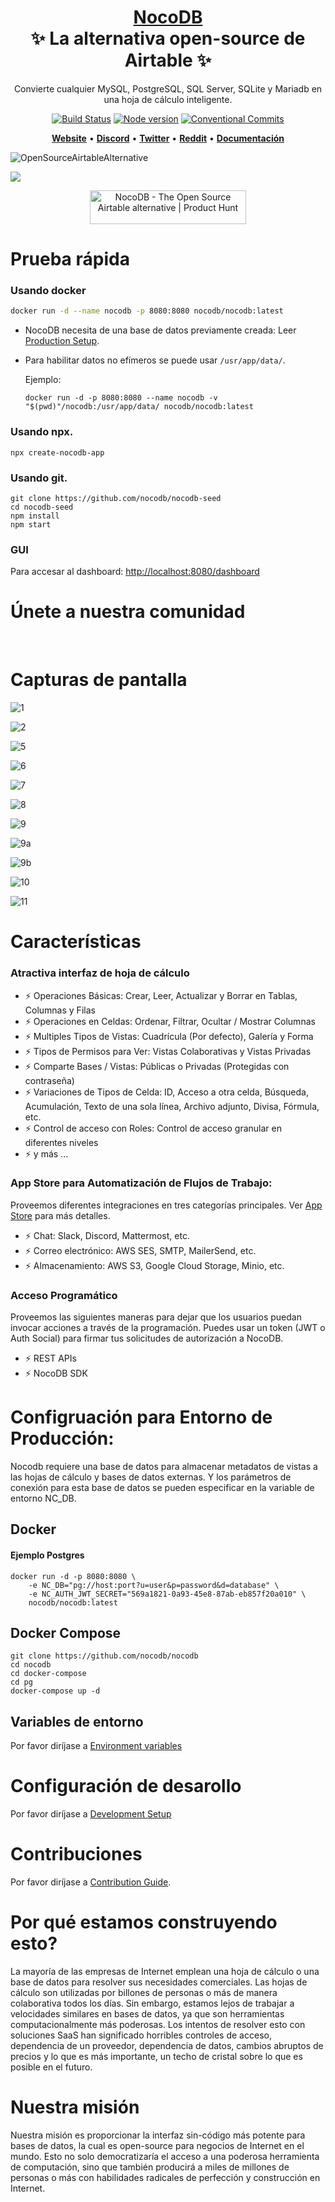 <h1 align="center" style="border-bottom: none">
    <b>
        <a href="https://www.nocodb.com">NocoDB </a><br>
    </b>
    ✨ La alternativa open-source de Airtable ✨ <br>

</h1>
<p align="center">
Convierte cualquier MySQL, PostgreSQL, SQL Server, SQLite y Mariadb en una hoja de cálculo inteligente. 
</p>
<div align="center">
 
[![Build Status](https://travis-ci.org/dwyl/esta.svg?branch=master)](https://travis-ci.com/github/NocoDB/NocoDB) 
[![Node version](https://img.shields.io/badge/node-%3E%3D%2014.18.0-brightgreen)](http://nodejs.org/download/)
[![Conventional Commits](https://img.shields.io/badge/Conventional%20Commits-1.0.0-green.svg)](https://conventionalcommits.org)

</div>

<p align="center">
    <a href="http://www.nocodb.com"><b>Website</b></a> •
    <a href="https://discord.gg/5RgZmkW"><b>Discord</b></a> •
    <a href="https://twitter.com/nocodb"><b>Twitter</b></a> •
    <a href="https://www.reddit.com/r/NocoDB/"><b>Reddit</b></a> •
    <a href="https://docs.nocodb.com/"><b>Documentación</b></a>
</p>

![OpenSourceAirtableAlternative](https://user-images.githubusercontent.com/5435402/133762127-e94da292-a1c3-4458-b09a-02cd5b57be53.png)

<img src="https://static.scarf.sh/a.png?x-pxid=c12a77cc-855e-4602-8a0f-614b2d0da56a" />

<p align="center">
  <a href="https://www.producthunt.com/posts/nocodb?utm_source=badge-featured&utm_medium=badge&utm_souce=badge-nocodb" target="_blank"><img src="https://api.producthunt.com/widgets/embed-image/v1/featured.svg?post_id=297536&theme=dark" alt="NocoDB - The Open Source Airtable alternative | Product Hunt" style="width: 250px; height: 54px;" width="250" height="54" /></a>
</p>

# Prueba rápida

### Usando docker

```bash
docker run -d --name nocodb -p 8080:8080 nocodb/nocodb:latest
```

- NocoDB necesita de una base de datos previamente creada: Leer [Production Setup](https://github.com/nocodb/nocodb/blob/master/README.md#production-setup).
- Para habilitar datos no efímeros se puede usar `/usr/app/data/`.

  Ejemplo:

  ```
  docker run -d -p 8080:8080 --name nocodb -v "$(pwd)"/nocodb:/usr/app/data/ nocodb/nocodb:latest
  ```

### Usando npx.

```
npx create-nocodb-app
```

### Usando git.

```
git clone https://github.com/nocodb/nocodb-seed
cd nocodb-seed
npm install
npm start
```

### GUI

Para accesar al dashboard: [http://localhost:8080/dashboard](http://localhost:8080/dashboard)

# Únete a nuestra comunidad

<a href="https://discord.gg/5RgZmkW">
<img src="https://discordapp.com/api/guilds/661905455894888490/widget.png?style=banner3" alt="">
</a>
<br>
<br>

# Capturas de pantalla

![1](https://user-images.githubusercontent.com/86527202/136071158-4eaf1670-085e-435b-a2ef-cd7a90241ad4.png)
<br>

![2](https://user-images.githubusercontent.com/86527202/136071168-eb20d405-0b98-43ed-9033-510fbe8d87ab.png)
<br>

![5](https://user-images.githubusercontent.com/86527202/136071175-d28d33a1-4ffe-4d50-ad22-cf4787d98ae1.png)
<br>

![6](https://user-images.githubusercontent.com/86527202/136071177-911285df-f0ea-4b52-a17b-63421c6d2129.png)
<br>

![7](https://user-images.githubusercontent.com/86527202/136071180-99c3400b-9674-4124-9618-3273c4099d59.png)
<br>

![8](https://user-images.githubusercontent.com/86527202/136071183-40005b11-727f-4f11-b6b5-402900e33d14.png)
<br>

![9](https://user-images.githubusercontent.com/86527202/136071185-3ee9c9ad-b6e9-4579-aad8-55a76c2eb1b3.png)
<br>

![9a](https://user-images.githubusercontent.com/86527202/136071188-61fc67a0-56bb-48a0-8984-f3860d52d572.png)
<br>

![9b](https://user-images.githubusercontent.com/86527202/136071193-7b7da5cd-c0b3-4258-81c6-35c485cd69da.png)
<br>

![10](https://user-images.githubusercontent.com/86527202/136071197-6914e6ef-4a27-49a8-be27-72abae5c595b.png)
<br>

![11](https://user-images.githubusercontent.com/86527202/136071198-ea7994a7-82ca-4d2a-9026-71cdc38883b4.png)
<br>

# Características

### Atractiva interfaz de hoja de cálculo

- ⚡ Operaciones Básicas: Crear, Leer, Actualizar y Borrar en Tablas, Columnas y Filas
- ⚡ Operaciones en Celdas: Ordenar, Filtrar, Ocultar / Mostrar Columnas
- ⚡ Multiples Tipos de Vistas: Cuadrícula (Por defecto), Galería y Forma
- ⚡ Tipos de Permisos para Ver: Vistas Colaborativas y Vistas Privadas
- ⚡ Comparte Bases / Vistas: Públicas o Privadas (Protegidas con contraseña)
- ⚡ Variaciones de Tipos de Celda: ID, Acceso a otra celda, Búsqueda, Acumulación, Texto de una sola línea, Archivo adjunto, Divisa, Fórmula, etc.
- ⚡ Control de acceso con Roles: Control de acceso granular en diferentes niveles
- ⚡ y más ...

### App Store para Automatización de Flujos de Trabajo:
Proveemos diferentes integraciones en tres categorías principales. Ver <a href="https://docs.nocodb.com/setup-and-usages/app-store" target="_blank">App Store</a> para más detalles.

- ⚡ Chat: Slack, Discord, Mattermost, etc.
- ⚡ Correo electrónico: AWS SES, SMTP, MailerSend, etc.
- ⚡ Almacenamiento: AWS S3, Google Cloud Storage, Minio, etc.

### Acceso Programático
Proveemos las siguientes maneras para dejar que los usuarios puedan invocar acciones a través de la programación. Puedes usar un token (JWT o Auth Social) para firmar tus solicitudes de autorización a NocoDB.

- ⚡ REST APIs
- ⚡ NocoDB SDK

# Configruación para Entorno de Producción:

Nocodb requiere una base de datos para almacenar metadatos de vistas a las hojas de cálculo y bases de datos externas. Y los parámetros de conexión para esta base de datos se pueden especificar en la variable de entorno NC_DB.

## Docker


#### Ejemplo Postgres

```
docker run -d -p 8080:8080 \
    -e NC_DB="pg://host:port?u=user&p=password&d=database" \
    -e NC_AUTH_JWT_SECRET="569a1821-0a93-45e8-87ab-eb857f20a010" \
    nocodb/nocodb:latest
```


## Docker Compose

```
git clone https://github.com/nocodb/nocodb
cd nocodb
cd docker-compose
cd pg
docker-compose up -d
```

## Variables de entorno

Por favor diríjase a [Environment variables](https://docs.nocodb.com/getting-started/self-hosted/environment-variables)

# Configuración de desarollo

Por favor diríjase a [Development Setup](https://github.com/nocodb/nocodb/tree/master#development-setup)

# Contribuciones

Por favor diríjase a [Contribution Guide](https://github.com/nocodb/nocodb/blob/master/.github/CONTRIBUTING.md).

# Por qué estamos construyendo esto?

La mayoría de las empresas de Internet emplean una hoja de cálculo o una base de datos para resolver sus necesidades comerciales. Las hojas de cálculo son utilizadas por billones de personas o más de manera colaborativa todos los días. Sin embargo, estamos lejos de trabajar a velocidades similares en bases de datos, ya que son herramientas computacionalmente más poderosas. Los intentos de resolver esto con soluciones SaaS han significado horribles controles de acceso, dependencia de un proveedor, dependencia de datos, cambios abruptos de precios y lo que es más importante, un techo de cristal sobre lo que es posible en el futuro.

# Nuestra misión

Nuestra misión es proporcionar la interfaz sin-código más potente para bases de datos, la cual es open-source para negocios de Internet en el mundo. Esto no solo democratizaría el acceso a una poderosa herramienta de computación, sino que también producirá a miles de millones de personas o más con habilidades radicales de perfección y construcción en Internet.
